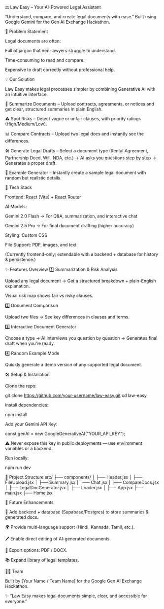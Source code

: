 ⚖️ Law Easy – Your AI-Powered Legal Assistant

“Understand, compare, and create legal documents with ease.”
Built using Google Gemini for the Gen AI Exchange Hackathon.

📌 Problem Statement

Legal documents are often:

Full of jargon that non-lawyers struggle to understand.

Time-consuming to read and compare.

Expensive to draft correctly without professional help.

💡 Our Solution

Law Easy makes legal processes simpler by combining Generative AI with an intuitive interface.

📑 Summarize Documents – Upload contracts, agreements, or notices and get clear, structured summaries in plain English.

⚠️ Spot Risks – Detect vague or unfair clauses, with priority ratings (High/Medium/Low).

📊 Compare Contracts – Upload two legal docs and instantly see the differences.

🛠️ Generate Legal Drafts – Select a document type (Rental Agreement, Partnership Deed, Will, NDA, etc.) → AI asks you questions step by step → Generates a proper draft.

🎲 Example Generator – Instantly create a sample legal document with random but realistic details.

🚀 Tech Stack

Frontend: React (Vite) + React Router

AI Models:

Gemini 2.0 Flash → For Q&A, summarization, and interactive chat

Gemini 2.5 Pro → For final document drafting (higher accuracy)

Styling: Custom CSS

File Support: PDF, images, and text

(Currently frontend-only; extendable with a backend + database for history & persistence.)

✨ Features Overview
1️⃣ Summarization & Risk Analysis

Upload any legal document → Get a structured breakdown + plain-English explanation.

Visual risk map shows fair vs risky clauses.

2️⃣ Document Comparison

Upload two files → See key differences in clauses and terms.

3️⃣ Interactive Document Generator

Choose a type → AI interviews you question by question → Generates final draft when you’re ready.

4️⃣ Random Example Mode

Quickly generate a demo version of any supported legal document.

🛠️ Setup & Installation

Clone the repo:

git clone https://github.com/your-username/law-easy.git
cd law-easy


Install dependencies:

npm install


Add your Gemini API Key:

const genAI = new GoogleGenerativeAI("YOUR_API_KEY");


⚠️ Never expose this key in public deployments — use environment variables or a backend.

Run locally:

npm run dev

📂 Project Structure
src/
 ├── components/
 │    ├── Header.jsx
 │    ├── FileUpload.jsx
 │    ├── Summary.jsx
 │    ├── Chat.jsx
 │    ├── CompareDocs.jsx
 │    ├── LegalDocGenerator.jsx
 │    ├── Loader.jsx
 │
 ├── App.jsx
 ├── main.jsx
 ├── Home.jsx

🌟 Future Enhancements

🔐 Add backend + database (Supabase/Postgres) to store summaries & generated docs.

🌍 Provide multi-language support (Hindi, Kannada, Tamil, etc.).

🖊️ Enable direct editing of AI-generated documents.

📑 Export options: PDF / DOCX.

📚 Expand library of legal templates.

👨‍💻 Team

Built by [Your Name / Team Name] for the Google Gen AI Exchange Hackathon.

✨ “Law Easy makes legal documents simple, clear, and accessible for everyone.”